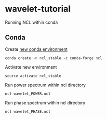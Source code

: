 # wavelet-tutorial
Running NCL within conda

## Conda
Create [new conda environment](https://www.ncl.ucar.edu/Download/conda.shtml)

```
conda create -n ncl_stable -c conda-forge ncl
```

Activate new environment

```
source activate ncl_stable
```

Run power spectrum within ncl directory

```
ncl wavelet_POWER.ncl
```

Run phase spectrum within ncl directory

```
ncl wavelet_PHASE.ncl
```

